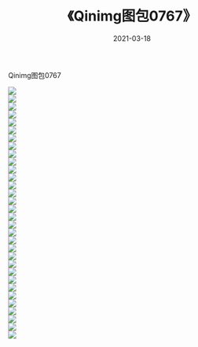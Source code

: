 ﻿---
layout: post
title:  《Qinimg图包0767》
date:   2021-03-18
img: http://imgx.orgx.ga/Qinimg图包/Qinimg图包0767/000.jpg
categories: [美女, 清纯, 唯美]
---

Qinimg图包0767

 ![](http://imgx.orgx.ga/Qinimg图包/Qinimg图包0767/001.jpg) <br>![](http://imgx.orgx.ga/Qinimg图包/Qinimg图包0767/002.jpg) <br>![](http://imgx.orgx.ga/Qinimg图包/Qinimg图包0767/003.jpg) <br>![](http://imgx.orgx.ga/Qinimg图包/Qinimg图包0767/004.jpg) <br>![](http://imgx.orgx.ga/Qinimg图包/Qinimg图包0767/005.jpg) <br>![](http://imgx.orgx.ga/Qinimg图包/Qinimg图包0767/006.jpg) <br>![](http://imgx.orgx.ga/Qinimg图包/Qinimg图包0767/007.jpg) <br>![](http://imgx.orgx.ga/Qinimg图包/Qinimg图包0767/008.jpg) <br>![](http://imgx.orgx.ga/Qinimg图包/Qinimg图包0767/009.jpg) <br>![](http://imgx.orgx.ga/Qinimg图包/Qinimg图包0767/010.jpg) <br>![](http://imgx.orgx.ga/Qinimg图包/Qinimg图包0767/011.jpg) <br>![](http://imgx.orgx.ga/Qinimg图包/Qinimg图包0767/012.jpg) <br>![](http://imgx.orgx.ga/Qinimg图包/Qinimg图包0767/013.jpg) <br>![](http://imgx.orgx.ga/Qinimg图包/Qinimg图包0767/014.jpg) <br>![](http://imgx.orgx.ga/Qinimg图包/Qinimg图包0767/015.jpg) <br>![](http://imgx.orgx.ga/Qinimg图包/Qinimg图包0767/016.jpg) <br>![](http://imgx.orgx.ga/Qinimg图包/Qinimg图包0767/017.jpg) <br>![](http://imgx.orgx.ga/Qinimg图包/Qinimg图包0767/018.jpg) <br>![](http://imgx.orgx.ga/Qinimg图包/Qinimg图包0767/019.jpg) <br>![](http://imgx.orgx.ga/Qinimg图包/Qinimg图包0767/020.jpg) <br>![](http://imgx.orgx.ga/Qinimg图包/Qinimg图包0767/021.jpg) <br>![](http://imgx.orgx.ga/Qinimg图包/Qinimg图包0767/022.jpg) <br>![](http://imgx.orgx.ga/Qinimg图包/Qinimg图包0767/023.jpg) <br>![](http://imgx.orgx.ga/Qinimg图包/Qinimg图包0767/024.jpg) <br>![](http://imgx.orgx.ga/Qinimg图包/Qinimg图包0767/025.jpg) <br>![](http://imgx.orgx.ga/Qinimg图包/Qinimg图包0767/026.jpg) <br>![](http://imgx.orgx.ga/Qinimg图包/Qinimg图包0767/027.jpg) <br>![](http://imgx.orgx.ga/Qinimg图包/Qinimg图包0767/028.jpg) <br>![](http://imgx.orgx.ga/Qinimg图包/Qinimg图包0767/029.jpg) <br>![](http://imgx.orgx.ga/Qinimg图包/Qinimg图包0767/030.jpg) <br>![](http://imgx.orgx.ga/Qinimg图包/Qinimg图包0767/031.jpg) <br>![](http://imgx.orgx.ga/Qinimg图包/Qinimg图包0767/032.jpg) <br>